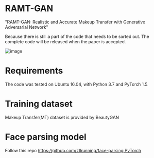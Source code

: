 # RAMT-GAN
"RAMT-GAN: Realistic and Accurate Makeup Transfer with Generative Adversarial Network" 

Because there is still a part of the code that needs to be sorted out. The complete code will be released when the paper is accepted. 

![image](https://user-images.githubusercontent.com/50354727/147944789-86a33433-20db-4593-ba50-79d6f23bc56d.png)
# Requirements
The code was tested on Ubuntu 16.04, with Python 3.7 and PyTorch 1.5.
# Training dataset
Makeup Transfer(MT) dataset is provided by BeautyGAN
# Face parsing model
Follow this repo https://github.com/zllrunning/face-parsing.PyTorch
